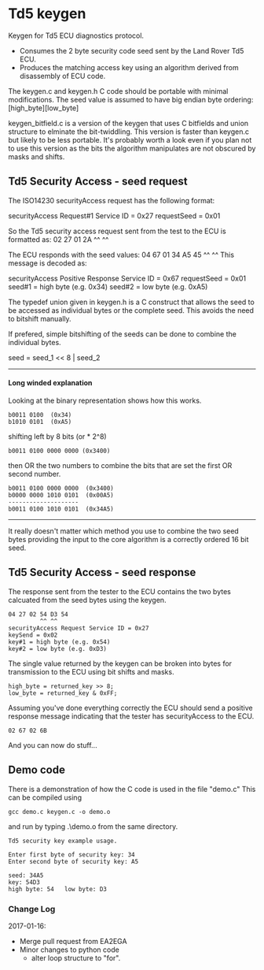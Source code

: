 # Td5 keygen
Keygen for Td5 ECU diagnostics protocol.

- Consumes the 2 byte security code seed sent by the Land Rover Td5 ECU. 
- Produces the matching access key using an algorithm derived from disassembly of ECU code.

The keygen.c and keygen.h C code should be portable with minimal modifications. 
The seed value is assumed to have big endian byte ordering:
[high_byte][low_byte]

keygen_bitfield.c is a version of the keygen that uses C bitfields and union structure to elminate the bit-twiddling.
This version is faster than keygen.c but likely to be less portable. It's probably worth a look even if you plan not to use this version as the bits the algorithm manipulates are not obscured by masks and shifts.

## Td5 Security Access - seed request 

The ISO14230 securityAccess request has the following format:

securityAccess Request#1 Service ID = 0x27
requestSeed = 0x01

So the Td5 security access request sent from the test to the ECU is formatted as:
02 27 01 2A
   ^^ ^^

The ECU responds with the seed values:
04 67 01 34 A5 45
         ^^ ^^
This message is decoded as:

   securityAccess Positive Response Service ID = 0x67
   requestSeed = 0x01
   seed#1 = high byte (e.g. 0x34)
   seed#2 = low byte (e.g. 0xA5)


The typedef union given in keygen.h is a C construct that allows the seed to be accessed as individual bytes or the complete seed.  This avoids the need to bitshift manually.

If prefered, simple bitshifting of the seeds can be done to combine the individual bytes.

   seed = seed_1 << 8 | seed_2


- - -

#### Long winded explanation

Looking at the binary representation shows how this works.

    b0011 0100  (0x34)
    b1010 0101  (0xA5)

shifting left by 8 bits (or * 2^8)

    b0011 0100 0000 0000 (0x3400)

then OR the two numbers to combine the bits that are set the first OR second number.

    b0011 0100 0000 0000  (0x3400)
    b0000 0000 1010 0101  (0x00A5)
    --------------------
    b0011 0100 1010 0101  (0x34A5)

- - -


It really doesn't matter which method you use to combine the two seed bytes providing the input to the core algorithm is a correctly ordered 16 bit seed.


## Td5 Security Access - seed response
The response sent from the tester to the ECU contains the two bytes calcuated from the seed bytes using the keygen.

    04 27 02 54 D3 54
             ^^ ^^
	securityAccess Request Service ID = 0x27
	keySend = 0x02
   	key#1 = high byte (e.g. 0x54)
   	key#2 = low byte (e.g. 0xD3)

 The single value returned by the keygen can be broken into bytes for transmission to the ECU using bit shifts and masks.
    
    high_byte = returned_key >> 8;
    low_byte = returned_key & 0xFF;  	

Assuming you've done everything correctly the ECU should send a positive response message indicating that the tester has securityAccess to the ECU.

    02 67 02 6B

 And you can now do stuff...

## Demo code
There is a demonstration of how the C code is used in the file "demo.c"
This can be compiled using

	gcc demo.c keygen.c -o demo.o
and run by typing
	.\demo.o
from the same directory.

    Td5 security key example usage.

    Enter first byte of security key: 34
    Enter second byte of security key: A5
    
    seed: 34A5
    key: 54D3
    high byte: 54	low byte: D3  


### Change Log

2017-01-16:
- Merge pull request from EA2EGA
- Minor changes to python code
	- alter loop structure to "for".
